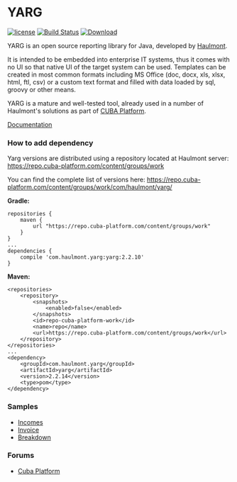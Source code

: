 YARG
====

[![license](https://img.shields.io/badge/license-Apache%20License%202.0-blue.svg?style=flat)](http://www.apache.org/licenses/LICENSE-2.0) [![Build Status](https://travis-ci.org/cuba-platform/yarg.svg?branch=master)](https://travis-ci.org/cuba-platform/yarg) [ ![Download](https://api.bintray.com/packages/cuba-platform/main/yarg/images/download.svg) ](https://bintray.com/cuba-platform/main/yarg/_latestVersion)

YARG is an open source reporting library for Java, developed by [Haulmont](http://www.haulmont.com/).

It is intended to be embedded into enterprise IT systems, thus it comes with no UI so that native UI of the target system can be used. Templates can be created in most common formats including MS Office (doc, docx, xls, xlsx, html, ftl, csv)  or a custom text format and filled with data loaded by sql, groovy or other means.

YARG is a mature and well-tested tool, already used in a number of Haulmont's solutions as part of [CUBA Platform](https://www.cuba-platform.com/YARG).

[Documentation](https://github.com/Haulmont/yarg/wiki)

### How to add dependency

Yarg versions are distributed using a repository located at Haulmont server: https://repo.cuba-platform.com/content/groups/work

You can find the complete list of versions here: https://repo.cuba-platform.com/content/groups/work/com/haulmont/yarg/

__Gradle:__
```
repositories {
    maven {
        url "https://repo.cuba-platform.com/content/groups/work"
    }
}
...
dependencies {
    compile 'com.haulmont.yarg:yarg:2.2.10'
}
```

__Maven:__
```
<repositories>
    <repository>
        <snapshots>
            <enabled>false</enabled>
        </snapshots>
        <id>repo-cuba-platform-work</id>
        <name>repo</name>
        <url>https://repo.cuba-platform.com/content/groups/work</url>
    </repository>
</repositories>
...
<dependency>
    <groupId>com.haulmont.yarg</groupId>
    <artifactId>yarg</artifactId>
    <version>2.2.14</version>
    <type>pom</type>
</dependency>
```

### Samples

  * [Incomes](/core/modules/core/test/sample/incomes)
  * [Invoice](/core/modules/core/test/sample/invoice)
  * [Breakdown](/core/modules/core/test/sample/financedetails)


### Forums
* [Cuba Platform](https://www.cuba-platform.com/support/)
